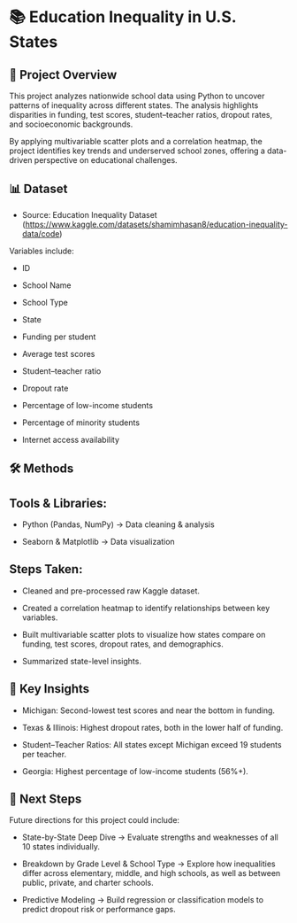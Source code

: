 # 📚 Education Inequality in U.S. States
## 📖 Project Overview

This project analyzes nationwide school data using Python to uncover patterns of inequality across different states. The analysis highlights disparities in funding, test scores, student–teacher ratios, dropout rates, and socioeconomic backgrounds.

By applying multivariable scatter plots and a correlation heatmap, the project identifies key trends and underserved school zones, offering a data-driven perspective on educational challenges.

## 📊 Dataset

- Source: Education Inequality Dataset (https://www.kaggle.com/datasets/shamimhasan8/education-inequality-data/code)

Variables include:
- ID

- School Name

- School Type

- State

- Funding per student

- Average test scores

- Student–teacher ratio

- Dropout rate

- Percentage of low-income students

- Percentage of minority students

- Internet access availability

## 🛠️ Methods

## Tools & Libraries:

- Python (Pandas, NumPy) → Data cleaning & analysis

- Seaborn & Matplotlib → Data visualization

## Steps Taken:

- Cleaned and pre-processed raw Kaggle dataset.

- Created a correlation heatmap to identify relationships between key variables.

- Built multivariable scatter plots to visualize how states compare on funding, test scores, dropout rates, and demographics.

- Summarized state-level insights.

## 🔑 Key Insights

- Michigan: Second-lowest test scores and near the bottom in funding.

- Texas & Illinois: Highest dropout rates, both in the lower half of funding.

- Student–Teacher Ratios: All states except Michigan exceed 19 students per teacher.

- Georgia: Highest percentage of low-income students (56%+).

## 🚀 Next Steps

Future directions for this project could include:

- State-by-State Deep Dive → Evaluate strengths and weaknesses of all 10 states individually.

- Breakdown by Grade Level & School Type → Explore how inequalities differ across elementary, middle, and high schools, as well as between public, private, and charter schools.

- Predictive Modeling → Build regression or classification models to predict dropout risk or performance gaps.
